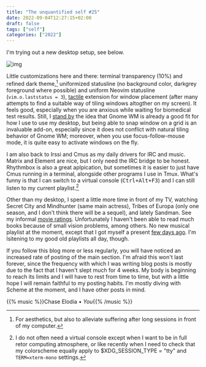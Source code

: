 ```yaml
---
title: "The unquantified self #25"
date: 2022-09-04T12:27:15+02:00
draft: false
tags: ["self"]
categories: ["2022"]
---
```


I'm trying out a new desktop setup, see below.

![img](/img/2022-09-04-12-28-07.png)

Little customizations here and there: terminal transparency (10%) and refined dark theme,[^1] uniformized statusline (no background color, darkgrey foreground where possible) and uniform Neovim statusline (`vim.o.laststatus = 3`), [tactile] extension for window placement (after many attempts to find a suitable way of tiling windows altogther on my screen). It feels good, especially when you are anxious while waiting for biomedical test results. Still, I [stand by] the idea that Gnome WM is already a good fit for how I use to use my desktop, but being able to snap window on a grid is an invaluable add-on, especially since it does not conflict with natural tiling behavior of Gnome WM; moreover, when you use focus-follow-mouse mode, it is quite easy to activate windows on the fly.

I am also back to Irssi and Cmus as my daily drivers for IRC and music. Matrix and Element are nice, but I only need the IRC bridge to be honest. Rhythmbox is also a great aplpication, but sometimes it is easier to just have Cmus running in a terminal, alongside other programs I use in Tmux. What's funny is that I can switch to a virtual console (<kbd>Ctrl+Alt+F3</kbd>) and I can still listen to my current playlist.[^2]

Other than my desktop, I spent a little more time in front of my TV, watching Secret City and Mindhunter (same main actress), Tribes of Europa (only one season, and I don't think there will be a sequel), and lately Sandman. See my informal [movie ratings]. Unfortunately I haven't been able to read much books because of small vision problems, among others. No new musical playlist at the moment, except that I got myself a present [few days ago]. I'm lsitening to my good old playlists all day, though.

If you follow this blog more or less regularly, you will have noticed an increased rate of posting of the main section. I'm afraid this won't last forever, since the frequency with which I was writing blog posts is mostly due to the fact that I haven't slept much for 4 weeks. My body is beginning to reach its limits and I will have to rest from time to time, but with a little hope I will remain faithful to my posting habits. I'm mostly diving with Scheme at the moment, and I have other posts in mind.

{{% music %}}Chase Elodia • _You_{{% /music %}}

[tactile]: https://extensions.gnome.org/extension/4548/tactile/
[stand by]: /post/how-to-do-without-wm/
[movie ratings]: /articles/movies/
[few days ago]: /micro/2022-08-23-13-56-00/

[^1]: For aesthetics, but also to alleviate suffering after long sessions in front of my computer.
[^2]: I do not often need a virtual console except when I want to be in full retor computing atmosphere, or like recently when I need to check that my colorscheme equally apply to $XDG_SESSION_TYPE = "tty" and `TERM=xterm-mono` settings.
